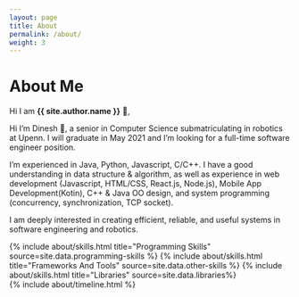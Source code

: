 ```yaml
---
layout: page
title: About
permalink: /about/
weight: 3
---
```


# **About Me**

Hi I am **{{ site.author.name }}** :wave:,<br>

Hi I’m Dinesh :wave:, a senior in Computer Science submatriculating in robotics at Upenn. I will graduate in May 2021 and I’m looking for a full-time software engineer position.


I’m experienced in Java, Python, Javascript, C/C++. I have a good understanding in data structure & algorithm, as well as experience in web development (Javascript, HTML/CSS, React.js, Node.js), Mobile App Development(Kotin), C++ & Java OO design, and system programming (concurrency, synchronization, TCP socket).

I am deeply interested in creating efficient, reliable, and useful systems in software engineering and robotics. 

<div class="row">
{% include about/skills.html title="Programming Skills" source=site.data.programming-skills %}
{% include about/skills.html title="Frameworks And Tools" source=site.data.other-skills %}
{% include about/skills.html title="Libraries" source=site.data.libraries%}
</div>

<div class="row">
{% include about/timeline.html %}
</div>